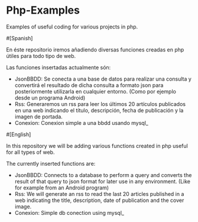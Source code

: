 # Php-Examples
Examples of useful coding for various projects in php.

#[Spanish]

En éste repositorio iremos añadiendo diversas funciones creadas en php útiles para todo tipo de web.

Las funciones insertadas actualmente són:

  - JsonBBDD: Se conecta a una base de datos para realizar una consulta y convertirá el resultado de dicha consulta a formato json para posteriormente utilizarla en cualquier entorno. (Como por ejemplo desde un programa Android)
  - Rss: Generaremos un rss para leer los últimos 20 artículos publicados en una web indicando el título, descripción, fecha de publicación y la imagen de portada.
  - Conexion: Conexion simple a una bbdd usando mysql_

#[English]


In this repository we will be adding various functions created in php useful for all types of web. 

The currently inserted functions are: 

  - JsonBBDD: Connects to a database to perform a query and converts the result of that query to json format for later use in any environment. (Like for example from an Android program) 
  - Rss: We will generate an rss to read the last 20 articles published in a web indicating the title, description, date of publication and the cover image.
  - Conexion: Simple db conection using mysql_
